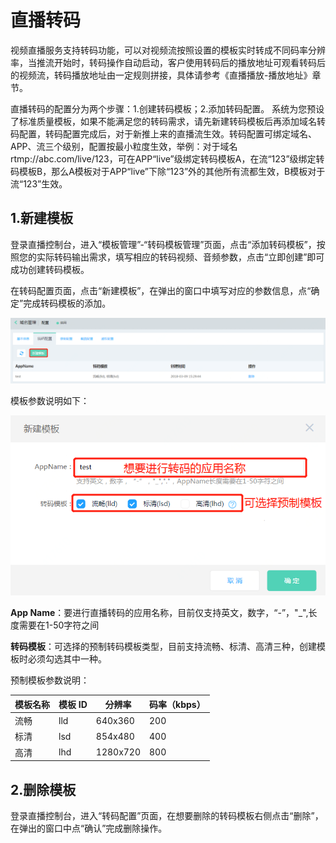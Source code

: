 # 直播转码

视频直播服务支持转码功能，可以对视频流按照设置的模板实时转成不同码率分辨率，当推流开始时，转码操作自动启动，客户使用转码后的播放地址可观看转码后的视频流，转码播放地址由一定规则拼接，具体请参考《直播播放-播放地址》章节。

直播转码的配置分为两个步骤：1.创建转码模板；2.添加转码配置。 系统为您预设了标准质量模板，如果不能满足您的转码需求，请先新建转码模板后再添加域名转码配置，转码配置完成后，对于新推上来的直播流生效。转码配置可绑定域名、APP、流三个级别，配置按最小粒度生效，举例：对于域名rtmp://abc.com/live/123，可在APP“live”级绑定转码模板A，在流“123”级绑定转码模板B，那么A模板对于APP“live”下除“123”外的其他所有流都生效，B模板对于流“123”生效。

## 1.新建模板

登录直播控制台，进入“模板管理”-“转码模板管理”页面，点击“添加转码模板”，按照您的实际转码输出需求，填写相应的转码视频、音频参数，点击“立即创建”即可成功创建转码模板。
![]()

在转码配置页面，点击“新建模板”，在弹出的窗口中填写对应的参数信息，点“确定”完成转码模板的添加。

![](https://github.com/jdcloudcom/cn/blob/cn-live-video/image/live-video/%E7%9B%B4%E6%92%AD%E8%BD%AC%E7%A0%81-%E6%96%B0%E5%BB%BA%E8%BD%AC%E7%A0%81%E6%A8%A1%E6%9D%BF%E6%8C%89%E9%92%AE.png)

模板参数说明如下：

![](https://github.com/jdcloudcom/cn/blob/cn-live-video/image/live-video/%E7%9B%B4%E6%92%AD%E8%BD%AC%E7%A0%81-%E6%96%B0%E5%BB%BA%E6%A8%A1%E6%9D%BF.png)

**App
Name**：要进行直播转码的应用名称，目前仅支持英文，数字，“-”，"_",长度需要在1-50字符之间

**转码模板**：可选择的预制转码模板类型，目前支持流畅、标清、高清三种，创建模板时必须勾选其中一种。

预制模板参数说明：

| **模板名称** | **模板 ID** | **分辨率** | **码率（kbps）** |
|--------------|-------------|------------|------------------|
| 流畅         | lld         | 640x360    | 200              |
| 标清         | lsd         | 854x480    | 400              |
| 高清         | lhd         | 1280x720   | 800              |

## 2.删除模板

登录直播控制台，进入“转码配置”页面，在想要删除的转码模板右侧点击“删除”，在弹出的窗口中点“确认”完成删除操作。

![]()
